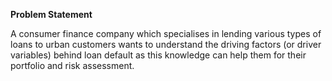 **Problem Statement**

A consumer finance company which specialises in lending various types of loans to urban customers wants to understand the driving factors (or driver variables) behind loan default as this knowledge can help them for their portfolio and risk assessment.
